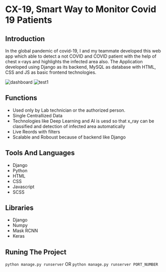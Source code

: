# CX-19, Smart Way to Monitor Covid 19 Patients

## Introduction
In the global pandemic of covid-19, I and my teammate developed this web app which able to detect a not COVID and COVID patient with the help of chest x-rays and highlights the infected area also. The Application developed using Django as its backend, MySQL as database with HTML, CSS and JS as basic frontend technologies.

![dashboard](https://user-images.githubusercontent.com/48233397/93010882-a6d03900-f5ae-11ea-9717-0f7f48603356.PNG)
![test1](https://user-images.githubusercontent.com/48233397/93010915-10e8de00-f5af-11ea-9968-bc1e17231e29.png)

## Functions
* Used only by Lab technician or the authorized person.
* Single Centrallized Data
* Technologies like Deep Learning and AI is uesd so that x_ray can be classified and detection of infected area automatically
* Live Reords with filters
* Scalable and Roboust because of backend like Django 

## Tools And Languages
* Django
* Python
* HTML
* CSS
* Javascript
* SCSS

## Libraries
* Django
* Numpy
* Mask RCNN
* Keras

## Runing The Project
`python manage.py runserver`
OR
`python manage.py runserver PORT_NUMBER`
